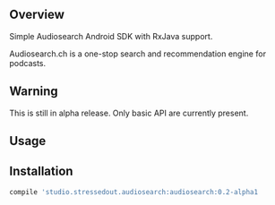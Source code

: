 
## Overview

Simple Audiosearch Android SDK with RxJava support.

Audiosearch.ch is a one-stop search and recommendation engine for podcasts.

## Warning

This is still in alpha release. Only basic API are currently present.

## Usage

## Installation

```groovy
compile 'studio.stressedout.audiosearch:audiosearch:0.2-alpha1
```


